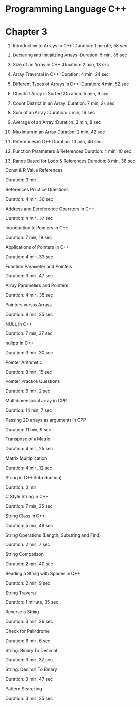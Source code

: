 # Programming Language C++
# Chapter 3

1.  Introduction to Arrays in C++                   :Duration: 1 minute, 58 sec

2.  Declaring and Initializing Arrays               :Duration: 5 min, 35 sec

3.  Size of an Array in C++                         :Duration: 2 min, 13 sec

4.  Array Traversal in C++                          :Duration: 4 min, 24 sec

5.  Different Types of Arrays in C++                :Duration: 4 min, 52 sec

6.  Check if Array is Sorted                        :Duration: 5 min, 9 sec

7.  Count Distinct in an Array                      :Duration: 7 min, 24 sec

8.  Sum of an Array                                 :Duration: 2 min, 16 sec

9.  Average of an Array                             :Duration: 3 min, 8 sec

10. Maximum in an Array
Duration: 2 min, 42 sec

11. References in C++
Duration: 13 min, 46 sec

12. Function Parameters & References
Duration: 4 min, 10 sec

13. Range Based for Loop & References
Duration: 3 min, 38 sec

Const & R Value References


Duration: 3 min,

References Practice Questions


Duration: 4 min, 30 sec

Address and Dereference Operators in C++


Duration: 4 min, 37 sec

Introduction to Pointers in C++


Duration: 7 min, 19 sec

Applications of Pointers in C++


Duration: 4 min, 33 sec

Function Parameter and Pointers


Duration: 3 min, 47 sec

Array Parameters and Pointers


Duration: 4 min, 35 sec

Pointers versus Arrays


Duration: 8 min, 25 sec

NULL in C++


Duration: 7 min, 37 sec

nullptr in C++


Duration: 3 min, 30 sec

Pointer Arithmetic


Duration: 8 min, 15 sec

Pointer Practice Questions


Duration: 6 min, 2 sec

Multidimensional array in CPP


Duration: 14 min, 7 sec

Passing 2D arrays as arguments in CPP


Duration: 11 min, 9 sec

Transpose of a Matrix


Duration: 4 min, 25 sec

Matrix Multiplication


Duration: 4 min, 12 sec

String in C++ (Introduction)


Duration: 3 min,

C Style String in C++


Duration: 7 min, 35 sec

String Class in C++


Duration: 5 min, 49 sec

String Operations (Length, Substring and Find)


Duration: 2 min, 7 sec

String Comparison


Duration: 2 min, 40 sec

Reading a String with Spaces in C++


Duration: 2 min, 9 sec

String Traversal


Duration: 1 minute, 35 sec

Reverse a String


Duration: 3 min, 36 sec

Check for Palindrome


Duration: 6 min, 6 sec

String: Binary To Decimal


Duration: 3 min, 37 sec

String: Decimal To Binary


Duration: 3 min, 47 sec

Pattern Searching


Duration: 3 min, 25 sec